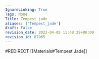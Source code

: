 ```yaml
---
IgnoreLinking: True
Tags: None
Title: Tempest jade
aliases: ['Tempest_jade']
draft: False
revision_date: 2022-04-05 11:48:29+00:00
revision_id: 87965
---
```


#REDIRECT [[Materials#Tempest Jade]]